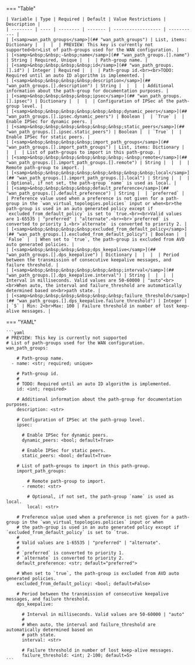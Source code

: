 <!--
  ~ Copyright (c) 2024 Arista Networks, Inc.
  ~ Use of this source code is governed by the Apache License 2.0
  ~ that can be found in the LICENSE file.
  -->
=== "Table"

    | Variable | Type | Required | Default | Value Restrictions | Description |
    | -------- | ---- | -------- | ------- | ------------------ | ----------- |
    | [<samp>wan_path_groups</samp>](## "wan_path_groups") | List, items: Dictionary |  |  |  | PREVIEW: This key is currently not supported<br>List of path-groups used for the WAN configuration. |
    | [<samp>&nbsp;&nbsp;-&nbsp;name</samp>](## "wan_path_groups.[].name") | String | Required, Unique |  |  | Path-group name. |
    | [<samp>&nbsp;&nbsp;&nbsp;&nbsp;id</samp>](## "wan_path_groups.[].id") | Integer | Required |  |  | Path-group id.<br><br>TODO: Required until an auto ID algorithm is implemented. |
    | [<samp>&nbsp;&nbsp;&nbsp;&nbsp;description</samp>](## "wan_path_groups.[].description") | String |  |  |  | Additional information about the path-group for documentation purposes. |
    | [<samp>&nbsp;&nbsp;&nbsp;&nbsp;ipsec</samp>](## "wan_path_groups.[].ipsec") | Dictionary |  |  |  | Configuration of IPSec at the path-group level. |
    | [<samp>&nbsp;&nbsp;&nbsp;&nbsp;&nbsp;&nbsp;dynamic_peers</samp>](## "wan_path_groups.[].ipsec.dynamic_peers") | Boolean |  | `True` |  | Enable IPSec for dynamic peers. |
    | [<samp>&nbsp;&nbsp;&nbsp;&nbsp;&nbsp;&nbsp;static_peers</samp>](## "wan_path_groups.[].ipsec.static_peers") | Boolean |  | `True` |  | Enable IPSec for static peers. |
    | [<samp>&nbsp;&nbsp;&nbsp;&nbsp;import_path_groups</samp>](## "wan_path_groups.[].import_path_groups") | List, items: Dictionary |  |  |  | List of path-groups to import in this path-group. |
    | [<samp>&nbsp;&nbsp;&nbsp;&nbsp;&nbsp;&nbsp;-&nbsp;remote</samp>](## "wan_path_groups.[].import_path_groups.[].remote") | String |  |  |  | Remote path-group to import. |
    | [<samp>&nbsp;&nbsp;&nbsp;&nbsp;&nbsp;&nbsp;&nbsp;&nbsp;local</samp>](## "wan_path_groups.[].import_path_groups.[].local") | String |  |  |  | Optional, if not set, the path-group `name` is used as local. |
    | [<samp>&nbsp;&nbsp;&nbsp;&nbsp;default_preference</samp>](## "wan_path_groups.[].default_preference") | String |  | `preferred` |  | Preference value used when a preference is not given for a path-group in the `wan_virtual_topologies.policies` input or when<br>the path-group is used in an auto generated policy except if `excluded_from_default_policy` is set to `true.<br><br>Valid values are 1-65535 | "preferred" | "alternate".<br><br>`preferred` is converted to priority 1.<br>`alternate` is converted to priority 2. |
    | [<samp>&nbsp;&nbsp;&nbsp;&nbsp;excluded_from_default_policy</samp>](## "wan_path_groups.[].excluded_from_default_policy") | Boolean |  | `False` |  | When set to `true`, the path-group is excluded from AVD auto generated policies. |
    | [<samp>&nbsp;&nbsp;&nbsp;&nbsp;dps_keepalive</samp>](## "wan_path_groups.[].dps_keepalive") | Dictionary |  |  |  | Period between the transmission of consecutive keepalive messages, and failure threshold. |
    | [<samp>&nbsp;&nbsp;&nbsp;&nbsp;&nbsp;&nbsp;interval</samp>](## "wan_path_groups.[].dps_keepalive.interval") | String |  |  |  | Interval in milliseconds. Valid values are 50-60000 | "auto"<br><br>When auto, the interval and failure_threshold are automatically determined based on<br>path state. |
    | [<samp>&nbsp;&nbsp;&nbsp;&nbsp;&nbsp;&nbsp;failure_threshold</samp>](## "wan_path_groups.[].dps_keepalive.failure_threshold") | Integer |  | `5` | Min: 2<br>Max: 100 | Failure threshold in number of lost keep-alive messages. |

=== "YAML"

    ```yaml
    # PREVIEW: This key is currently not supported
    # List of path-groups used for the WAN configuration.
    wan_path_groups:

        # Path-group name.
      - name: <str; required; unique>

        # Path-group id.
        #
        # TODO: Required until an auto ID algorithm is implemented.
        id: <int; required>

        # Additional information about the path-group for documentation purposes.
        description: <str>

        # Configuration of IPSec at the path-group level.
        ipsec:

          # Enable IPSec for dynamic peers.
          dynamic_peers: <bool; default=True>

          # Enable IPSec for static peers.
          static_peers: <bool; default=True>

        # List of path-groups to import in this path-group.
        import_path_groups:

            # Remote path-group to import.
          - remote: <str>

            # Optional, if not set, the path-group `name` is used as local.
            local: <str>

        # Preference value used when a preference is not given for a path-group in the `wan_virtual_topologies.policies` input or when
        # the path-group is used in an auto generated policy except if `excluded_from_default_policy` is set to `true.
        #
        # Valid values are 1-65535 | "preferred" | "alternate".
        #
        # `preferred` is converted to priority 1.
        # `alternate` is converted to priority 2.
        default_preference: <str; default="preferred">

        # When set to `true`, the path-group is excluded from AVD auto generated policies.
        excluded_from_default_policy: <bool; default=False>

        # Period between the transmission of consecutive keepalive messages, and failure threshold.
        dps_keepalive:

          # Interval in milliseconds. Valid values are 50-60000 | "auto"
          #
          # When auto, the interval and failure_threshold are automatically determined based on
          # path state.
          interval: <str>

          # Failure threshold in number of lost keep-alive messages.
          failure_threshold: <int; 2-100; default=5>
    ```
